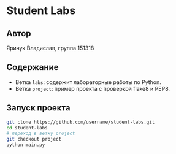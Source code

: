 # Student Labs
## Автор
Яричук Владислав, группа 151318
## Содержание
- Ветка `labs`: содержит лабораторные работы по Python.
- Ветка `project`: пример проекта с проверкой flake8 и PEP8.
## Запуск проекта
```bash
git clone https://github.com/username/student-labs.git
cd student-labs
# переход в ветку project
git checkout project
python main.py
